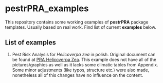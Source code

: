 # pestrPRA_examples

This repository contains some working examples of **pestrPRA** package templates. Usually based on real work. Find list of current **examples** below.

## List of examples

1. Pest Risk Analysis for *Helicoverpa zea* in polish. Original document can be found at [PRA Helicoverpa Zea](https://www.plantquarantine.pl//user_storage/36/pliki/pra_85/Heliothis%20zea.pdf). This example does not have all of the pictures/graphics as well as it lacks some climatic tables from Appendix. Some minor adjustments (like typos, structure etc.) were also made, nonetheless all of this changes have no influence on the content.
